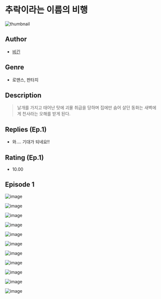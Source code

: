 # 추락이라는 이름의 비행
![thumbnail](https://image-comic.pstatic.net/user_contents_data/challenge_comic/2023/05/23/352841/upload_7004564393269802598_480x623.jpeg)

## Author
- [비긴](https://comic.naver.com/artistTitle?id=352841)

## Genre
- 로맨스, 판타지

## Description
> 날개를 가지고 태어난 탓에 괴물 취급을 당하며 집에만 숨어 살던 동화는 새벽에게 천사라는 오해를 받게 된다.

## Replies (Ep.1)
- 와.... 기대가 되네요!!

## Rating (Ep.1)
- 10.00

## Episode 1
![image](https://image-comic.pstatic.net/user_contents_data/challenge_comic/2023/05/24/352841/upload_3991650955407156022.jpeg)

![image](https://image-comic.pstatic.net/user_contents_data/challenge_comic/2023/05/24/352841/upload_3991704823756305207.jpeg)

![image](https://image-comic.pstatic.net/user_contents_data/challenge_comic/2023/05/24/352841/upload_3630852601432860262.jpeg)

![image](https://image-comic.pstatic.net/user_contents_data/challenge_comic/2023/05/24/352841/upload_7377231747750113893.jpeg)

![image](https://image-comic.pstatic.net/user_contents_data/challenge_comic/2023/05/24/352841/upload_4121183320878363749.jpeg)

![image](https://image-comic.pstatic.net/user_contents_data/challenge_comic/2023/05/24/352841/upload_3616446993393017913.jpeg)

![image](https://image-comic.pstatic.net/user_contents_data/challenge_comic/2023/05/24/352841/upload_3918468355668075056.jpeg)

![image](https://image-comic.pstatic.net/user_contents_data/challenge_comic/2023/05/24/352841/upload_4122873068336132195.jpeg)

![image](https://image-comic.pstatic.net/user_contents_data/challenge_comic/2023/05/24/352841/upload_7003998128373654327.jpeg)

![image](https://image-comic.pstatic.net/user_contents_data/challenge_comic/2023/05/24/352841/upload_3617571806723520304.jpeg)

![image](https://image-comic.pstatic.net/user_contents_data/challenge_comic/2023/05/24/352841/upload_7220459210170185572.jpeg)

